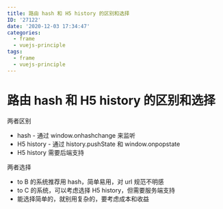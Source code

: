 ```yaml
---
title: 路由 hash 和 H5 history 的区别和选择
ID: '27122'
date: '2020-12-03 17:34:47'
categories:
  - frame
  - vuejs-principle
tags:
  - frame
  - vuejs-principle
---
```


# 路由 hash 和 H5 history 的区别和选择

两者区别

- hash - 通过 window.onhashchange 来监听
- H5 history - 通过 history.pushState 和 window.onpopstate
- H5 history 需要后端支持

两者选择

- to B 的系统推荐用 hash，简单易用，对 url 规范不明感
- to C 的系统，可以考虑选择 H5 history，但需要服务端支持
- 能选择简单的，就别用复杂的，要考虑成本和收益
 
 
 
 
 
 
 
 
 
 
 
 
 
 
 
 
 
 
 
 
 
